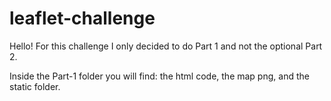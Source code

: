 # leaflet-challenge

Hello! For this challenge I only decided to do Part 1 and not the optional Part 2. 

Inside the Part-1 folder you will find: the html code, the map png, and the static folder. 
